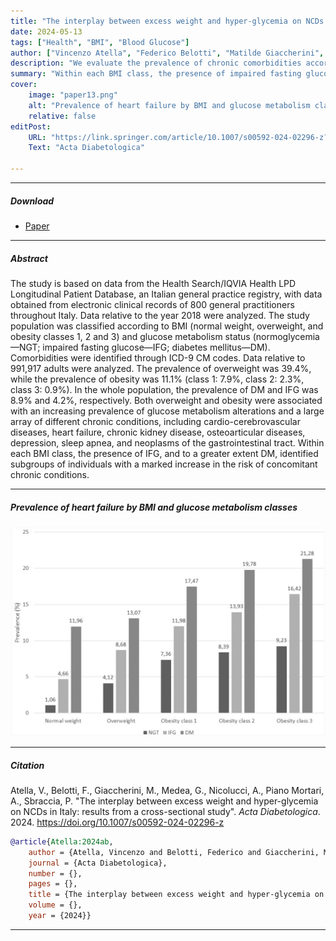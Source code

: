 ```yaml
---
title: "The interplay between excess weight and hyper-glycemia on NCDs in Italy: results from a cross-sectional study"
date: 2024-05-13
tags: ["Health", "BMI", "Blood Glucose"]
author: ["Vincenzo Atella", "Federico Belotti", "Matilde Giaccherini", "Gerardo Medea", "Antonio Nicolucci", "Andrea Piano Mortari", "Paolo Sbraccia"]
description: "We evaluate the prevalence of chronic comorbidities according to BMI classes and assess the interplay between excess body weight and blood glucose abnormalities in increasing the risk of major chronic diseases."
summary: "Within each BMI class, the presence of impaired fasting glucose, and to a greater extent diabetes mellitus, identified subgroups of individuals with a marked increase in the risk of concomitant chronic conditions."
cover:
    image: "paper13.png"
    alt: "Prevalence of heart failure by BMI and glucose metabolism classes"
    relative: false
editPost:
    URL: "https://link.springer.com/article/10.1007/s00592-024-02296-z?utm_source=rct_congratemailt&utm_medium=email&utm_campaign=oa_20240513&utm_content=10.1007/s00592-024-02296-z#citeas"
    Text: "Acta Diabetologica"

---
```


---

##### Download

+ [Paper](paper13.pdf)

---

##### Abstract

The study is based on data from the Health Search/IQVIA Health LPD Longitudinal Patient Database, an Italian general practice registry, with data obtained from electronic clinical records of 800 general practitioners throughout Italy. Data relative to the year 2018 were analyzed. The study population was classified according to BMI (normal weight, overweight, and obesity classes 1, 2 and 3) and glucose metabolism status (normoglycemia—NGT; impaired fasting glucose—IFG; diabetes mellitus—DM). Comorbidities were identified through ICD-9 CM codes.
Data relative to 991,917 adults were analyzed. The prevalence of overweight was 39.4%, while the prevalence of obesity was 11.1% (class 1: 7.9%, class 2: 2.3%, class 3: 0.9%). In the whole population, the prevalence of DM and IFG was 8.9% and 4.2%, respectively. Both overweight and obesity were associated with an increasing prevalence of glucose metabolism alterations and a large array of different chronic conditions, including cardio-cerebrovascular diseases, heart failure, chronic kidney disease, osteoarticular diseases, depression, sleep apnea, and neoplasms of the gastrointestinal tract. Within each BMI class, the presence of IFG, and to a greater extent DM, identified subgroups of individuals with a marked increase in the risk of concomitant chronic conditions.

---

##### Prevalence of heart failure by BMI and glucose metabolism classes

![](paper13.png)

---

##### Citation

Atella, V., Belotti, F., Giaccherini, M., Medea, G., Nicolucci, A., Piano Mortari, A., Sbraccia, P. "The interplay between excess weight and hyper-glycemia on NCDs in Italy: results from a cross-sectional study". *Acta Diabetologica*. 2024. https://doi.org/10.1007/s00592-024-02296-z


```BibTeX
@article{Atella:2024ab,
	author = {Atella, Vincenzo and Belotti, Federico and Giaccherini, Matilde and Medea, Gerardo and Nicolucci, Antonio and {Piano Mortari}, Andrea and Sbraccia, Paolo},
	journal = {Acta Diabetologica},
	number = {},
	pages = {},
	title = {The interplay between excess weight and hyper-glycemia on NCDs in Italy: results from a cross-sectional study},
	volume = {},
	year = {2024}}
```


---

